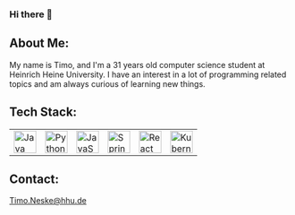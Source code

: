### Hi there 👋
## About Me:
My name is Timo, and I'm a 31 years old computer science student at Heinrich Heine University. I have an interest in a lot of programming related topics and am always curious of learning new things.

## Tech Stack:
<table>
	<tr>
		<td><img width="40" src="https://user-images.githubusercontent.com/25181517/117201156-9a724800-adec-11eb-9a9d-3cd0f67da4bc.png" alt="Java" title="Java"/></td>
		<td><img width="40" src="https://raw.githubusercontent.com/marwin1991/profile-technology-icons/refs/heads/main/icons/python.png" alt="Python" title="Python"/></td>
		<td><img width="40" src="https://user-images.githubusercontent.com/25181517/117447155-6a868a00-af3d-11eb-9cfe-245df15c9f3f.png" alt="JavaScript" title="JavaScript"/></td>
		<td><img width="40" src="https://raw.githubusercontent.com/marwin1991/profile-technology-icons/refs/heads/main/icons/spring_boot.png" alt="Spring" title="Spring"/></td>
		<td><img width="40" src="https://raw.githubusercontent.com/marwin1991/profile-technology-icons/refs/heads/main/icons/react.png" alt="React" title="React"/></td>
		<td><img width="40" src="https://raw.githubusercontent.com/marwin1991/profile-technology-icons/refs/heads/main/icons/kubernetes.png" alt="Kubernetes" title="Kubernetes"/></td>
	</tr>
</table>

## Contact:
Timo.Neske@hhu.de

